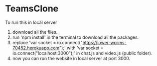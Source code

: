 # TeamsClone

To run this in local server
1) download all the files.
2) run 'npm install' in the terminal to download all the packages.
3) replace 'var socket = io.connect("https://lower-worms-70452.herokuapp.com");' with 'var socket = io.connect("localhost:3000");' in chat.js and video.js (public folder).
4) now you can run the website in local server at port 3000. 


